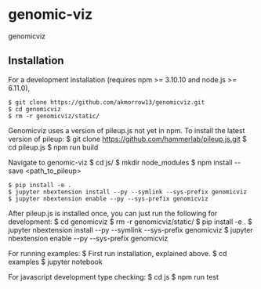 genomic-viz
===============================

genomicviz

Installation
------------

<!-- To install use pip:

    $ pip install genomicviz
    $ jupyter nbextension enable --py --sys-prefix genomicviz -->


For a development installation (requires npm >= 3.10.10 and node.js >= 6.11.0),

    $ git clone https://github.com/akmorrow13/genomicviz.git
    $ cd genomicviz
    $ rm -r genomicviz/static/

Genomicviz uses a version of pileup.js not yet in npm. To install the latest version of pileup:
        $ git clone https://github.com/hammerlab/pileup.js.git
        $ cd pileup.js
        $ npm run build

Navigate to genomic-viz
        $ cd js/
        $ mkdir node_modules
        $ npm install --save <path_to_pileup>

    $ pip install -e .
    $ jupyter nbextension install --py --symlink --sys-prefix genomicviz
    $ jupyter nbextension enable --py --sys-prefix genomicviz


After pileup.js is installed once, you can just run the following for development:
  $ cd genomicviz
  $ rm -r genomicviz/static/
  $ pip install -e .
  $ jupyter nbextension install --py --symlink --sys-prefix genomicviz
  $ jupyter nbextension enable --py --sys-prefix genomicviz

For running examples:
    $ First run installation, explained above.
    $ cd examples
    $ jupyter notebook


For javascript development type checking:
  $ cd js
  $ npm run test
